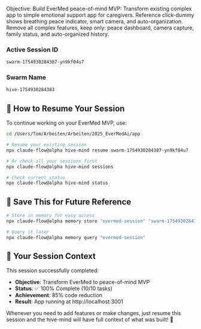 
Objective: Build EverMed peace-of-mind MVP: Transform existing complex app to simple emotional support app for caregivers. Reference click-dummy shows breathing peace indicator, smart camera, and auto-organization. Remove all complex features, keep only: peace dashboard, camera capture, family status, and auto-organized history.
  
### **Active Session ID**

```bash
swarm-1754930284387-yn9kf04u7
```

### **Swarm Name**

```bash
hive-1754930284383
```

## 📌 **How to Resume Your Session**

To continue working on your EverMed MVP, use:

```bash
cd /Users/Tom/Arbeiten/Arbeiten/2025_EverMedAi/app

# Resume your existing session
npx claude-flow@alpha hive-mind resume swarm-1754930284387-yn9kf04u7

# Or check all your sessions first
npx claude-flow@alpha hive-mind sessions

# Check current status
npx claude-flow@alpha hive-mind status
```

## 💾 **Save This for Future Reference**

```bash
# Store in memory for easy access
npx claude-flow@alpha memory store "evermed-session" "swarm-1754930284387-yn9kf04u7"

# Query it later
npx claude-flow@alpha memory query "evermed-session"
```

## 🎯 **Your Session Context**

This session successfully completed:

- **Objective**: Transform EverMed to peace-of-mind MVP
- **Status**: ✅ 100% Complete (10/10 tasks)
- **Achievement**: 85% code reduction
- **Result**: App running at http://localhost:3001

Whenever you need to add features or make changes, just resume this session and the hive-mind will have full context of what was built! 🚀